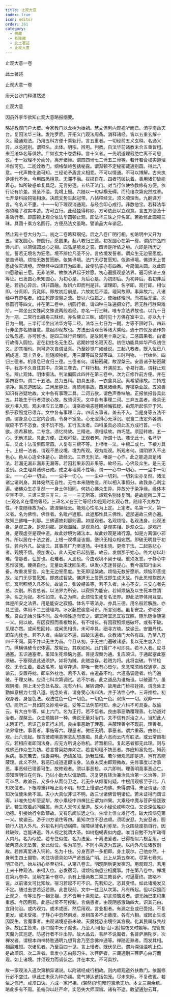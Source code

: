 ```yaml
---
title: 止观大意
index: true
icon: editor
order: 261
category:
  - 佛藏
  - 乾隆藏
  - 此土著述
  - 止观大意
---
```


止观大意一卷  

此土著述  

止观大意一卷  

唐天台沙门释湛然述  

止观大意  

因员外李华欲知止观大意略报纲要。  

略述教观门户大概。今家教门以龙树为始祖。慧文但列内观视听而已。洎乎南岳天台。复因法华三昧。发陀罗尼。开拓义门观法周备。消释诸经。皆以五重玄解十义。融通观法。乃用五科方便十乘轨行。言五重者。一切经前五义玄释。名通义异。以总冠别。谓释名。出体。明宗。辨用。判教。自法华前诸教未合五重皆粗。来至法华名等俱妙。广如玄文十卷委释。言十义者。一先明道理寂绝亡离不可思议。于一寂理不分而分。离开诸谛。谓四四谛七二谛五三谛等。若开若合权实道理冷然可见。二能诠教门。纲格槃峙包括秘露。谓渐顿不定秘密藏通别圆。得此八意。一代声教化道可知。三经论矛盾言义相乖。不可以情通。不可以博解。古来执诤连代不休。今用四悉檀意。无滞不融。拔掷自在。四者巧破执着。善用诸句破能着心。如所破惑单复具足。无言穷逐。五结正法门。对当行位使依教修有方便。依行证有阶差。贤圣不滥。免增上慢。六随以一句纵横无碍。而纶绪次第宛然成章。七开章科段钩销相承。决疏文势生起冠带。八帖释经文。须义顺理当。九翻译方言。令名义不壅。十一一句下理观消通观。与经合印心成行。非数他宝。若释法华弥须晓了权实本迹。方可立行。此经独得称妙。方可依此以立观意。言五方便及十乘轨行者。即圆顿止观全依法华圆顿止观。即法华三昧之异名耳。若欲修此圆顿三昧。具圆十乘方名圆行。方便品法文虽略。譬谕品大车谕足。  

然止观十卷大分为二。初之二卷略释纲纪。后之八卷广明行相。初略明中又开为五。谓发圆心。修圆行。感圆果。起八教归三德。初发圆心在第一卷。谓约四弘四谛六即。以简偏圆发心之相。四弘是能发之誓。四谛是所依之境。六即是所历之位。誓若无境名为狂愿。境不辨位凡圣不分。言依境发誓者。谓众生无边誓愿度。依苦谛境。烦恼无数誓愿断。依集谛境。法门无尽誓愿知。依道谛境。佛道无上誓愿成依灭谛境。涅槃经中四谛开为四重。故使弘誓亦有四番。今简偏从圆。以此圆四愿融前三愿。无非法界。故依法界起于妙愿。初心遍摄观惑法界。遍习佛法三身等证。已发圆心未知圆心。为初心是。为后心是。为初即后。为初异后。若初非后是。若初心异后。俱非圆融。故辨六即而判是非。谓理即。名字即。观行即。相似即。分真即。究竟即。即故初后俱是。六故初后不滥。理同故即。事异故六。凡诸经中有即名者。如生死即涅槃之流。皆以六位甄之。使始终理同。而初后无滥。次修圆行等四文。并在第二卷中。初圆行者。谓四种三昧遍摄众行。若无胜行胜果难阶。一常坐出文殊问文殊说两般若经。亦名一行三昧。唯专念法界故也。以九十日为一期。二常行出般舟三昧经。亦名佛立三昧。成时见十方佛在室中立。亦以九十日为一期。三半行半坐出法华方等二经。法华三七日为一期。方等不限时节。四非行非坐亦名随自意。意起即观故也。方法出请观音等诸大乘经。通于四仪及诸作务公私忽遽。亦可修也。是四三昧行异理同。是故同用十乘之法。二感圆果者。由诸行故得入圆位。近在初住名无生忍。远期妙觉名寂灭忍。初住功能具如华严叹初住文。即其相也。岂可造次自谓证真。乃至妙觉广如经说。三起八教者。既入位已八相成道。现十界身。能随顺物机。用三藏等四及渐等四。五时利物。一代始终。四归三德者。机缘息已宜归三德。三德者何。谓秘密藏。故涅槃云。安置诸子秘密藏中。我亦不久自住其中。次第三卷去。广释行相。开演前五。令易行故。谓释止观名。辨止观体。明体摄法。判法偏圆此四并在第三卷中。次为正修作前方便。并在第四卷中。谓二十五法。总为五科。初具五缘。一衣食具足。离希望缘故。二持戒清净。离恶道因故。三闲居静处。离愦闹事故。四息诸缘务。弃猥杂业故。五须善知识有咨疑地故。文中各有事理二具。二诃五欲。谓色声香味触。正报依报各具此五。并能生于行者须欲心故。故须诃灭。文中自有事理二诃。三弃五盖者。缘具无欲方堪入观。观未相应五法覆心。谓贪欲嗔恚睡眠掉悔狐疑。由观所起倍异于常。损于寂照觉已须弃。文中各有事理二弃。四调五事者。盖去不入。当是身等五法不调。谓身息心三定内合调。令身不宽急。心无涩滑心无浮沉。眠食二法定外各调。眠应不节不恣食。使不饥不饱。五行五法者。四科虽具必须此五方成行首。一乐欲。须希慕故。二专念。须忆持故。三精进。须相续故。四巧慧。须回转故。五一心。无他求故。具此方便。正观可获。正观者何。所谓十法。若无此十。名坏驴车。又此十法虽俱圆常圆。人复有三根不等。上根唯一法。中根二或七。下根方具十。上根一法者。谓观不思议境。境为所观。观为能观。所观者何。谓阴界入不出色心。色从心造全体是心。故经云。三界无别法。唯是一心作。此之能造具足诸法。若漏无漏非漏非无漏等。若因若果非因非果等。故经云。心佛及众生。是三无差别。众生理具诸佛已成。成之与理莫不性等。谓一一心中一切心。一一尘中一切尘。一一心中一切尘。一一尘中一切心。一一尘中一切刹。一切刹尘亦复然。诸法诸尘诸刹身。其体宛然无自性。无性本来随物变。所以相入事恒分。故我身心刹尘遍。诸佛众生亦复然一一身土体恒同。何妨心佛众生异。异故分于染净缘。缘体本空空不空。三谛三观三非三。三一一三无所寄。谛观名别体复同。是故能所二非二(三观名义在缨络等经。三谛名义在王仁等经)如是观时名观心性。随缘不变故为性。不变随缘故为心。故涅槃经云。能观心性名为上定。上定者。名第一义。第一义者。名为佛性。佛性者。名毗卢遮那。此遮那性具三佛性。遮那遍故三佛亦遍。故知三佛唯一刹那。三佛遍故刹那则遍。如是观者。名观烦恼。名观法身。此观法身。是观三身。是观刹那。是观海藏。是观真如。是观实相。是观众生。是观己身。是观虚空是观中道。故此妙境为诸法本。故此妙观是诸行源。如是方离偏小邪外。所以居在十法之首。上根一观横竖该摄。便识无相众相宛然。即破无明登于初住。若内外凡。故谕云。其事高广乃至道场。中根未晓。更修下法。二起慈悲心者。观境不悟。须加发心。此人无始已起弘誓。故云。发僧那于始心。终大悲以赴难。僧那者。弘誓也。赴难者。入恶也。今由观境不契于理。重须发誓。于静心中思惟彼我。鲠痛自他。无量劫来沈回生死。纵发小志迷菩提心。我今虽知行由未备。故重发誓言。众生无边誓愿度。生死即涅槃故。烦恼无数誓愿断。烦恼即菩提故。法门无尽誓愿知。即惑成智故。佛道无上誓愿成即生成灭故。作此思惟豁然大悟。冥所照境入凡圣位。故谕云。张设幰盖等。若不入者。由心不安。三安心者先总。次别。所言总者。以法界为所安。以寂照为能安。若知烦恼及以生死本性清净。名之为寂。本性如空。名之为照。此烦恼生死复名法界。即此法界体用互显。体是所安之法界。用是能安之寂照。体名平等法身。亦具三德。用名般若解脱。亦具三德。体用不二三德理均。冰水藤蛇谕意可识。所言别者。虽复安之。弥暗弥散。良由无始习性不同。故今顺性逐而安之。谓宜听宜思宜寂宜照。随乐随治随第一义。何以故。有因寂照而善根增长。有不增长。有因寂照烦惑破坏。或有不破。见理亦然。或闻思回转。或闻思相资。未可卒具。细寻方晓。故谕云。安置丹枕。即车内枕也。若不入者。由破法不遍。四破法遍者。众教诸门大各有四。乃至八万四千不同。莫不并以无生为首。今且从初。于无生门遍破诸惑。复以无生度入余门。纵横俱破令识体遍。故喻云。其疾如风。此门最广不可即具。若不入者。应寻通塞。五识通塞者。虽知生死烦恼为塞。菩提涅槃为通。复应须识。于通起塞此塞须破。于塞得通此通须护。如将为贼。此贼岂存。若贼为将。此将岂破。节节检校。无令生着。着故名塞。破塞存通。非唯一辙有心皆尔。念念常须检校通塞。故谕云。安置丹枕。即车外枕也。若不入者。由道品不均。六道品调适者。约门遍破。于理又昧。应须七科次第调试。若不尔者。此之道品为谁施设。以破遍门。虽观阴境。阴上未分念处名故。况有六科。展转调停。故用此门检校铨择。谓念处正勤如意根力七觉八道。初念处者。谓身受心法四法。并于法性心中。三谛推检。初观身者。身是色法。观法性色一色一切色。一切色一色。双照一一切。双非一一切。能所三一具如前文妙境中说。受等三法例前可知。余之六科不可具委。故谕云。有大白牛等。如上六门。名为正行。若不悟者。良由事恶助覆理善。七助道对治者。涅槃云。众生烦恼非一种。佛说无量对治门。夫不信有对治之人。当知此人未晓正行。若识己身正行未辨。良由事恶助于理恶。共蔽理善令不现前。理善者。法界常住。事善者。事施等六。理恶者。微细无明。事恶者。谓六重蔽。由修止观。此六现起。悭贪破戒嗔恚懈怠乱想愚痴。具此六恶而云内有胜法。或云常自相应。若相应者即同法身。应无方所说必称机。若暂相应。复起恶者都无此理。则与成佛还作众生为妨。若言曾契妨亦如之。若言知理不妨恶者。亦应知富免贫。知药免病。事恶若去。理善易明。仍请圣加。助我显理。若尔但观恶即是道。岂有恶能蔽理。此义不然。若恶已成道道即法身。法身未契由即观微故。先修事度以治事恶。事恶倾已理善可生。故修观者。须以事恶检。以六即判。理善明竟事恶必亡。须知理明位在何许。乃以小助大以偏助圆。况复更有转治兼治具治第一义治等。非可卒尽。故谕云。又多仆从而侍卫之。若无仆从倾覆何疑。中根用观极至于此。八知次位者。下根障重非唯正助不明。却生上慢谓己均佛。未得谓得。未证谓证。须知次位使朱紫不滥。夫小大真似非证不明。故三世诸佛皆明诸位。若未证得而谓证得。非唯失位却堕泥犁。故小乘经中四禅比丘谓为四果。大乘经中魔与菩萨授跋致记。若生取着必同魔属。尚夫人天何关至道。故大小经论咸明次位。又说深位胜妙功德。引接始行令欣慕故。又有乐闻长远之位。生增上信立难行行。破大烦恼见第一义。故谕云。游于四方谕住等四。虽知次位不忍违顺。须明安忍。九安忍者。圆顿行人初入外凡。外招名利内动宿障。宿障纵薄名利弥至。为众围绕废损自行。因兹破败。岂能进道。外人视之犹谓大圣。如树抱蝎表似内虚。唯当自勉不为所动得入内凡。名为似位。若专住似位。名为法爱。十离法爱者。已得相似六根互用。已破两惑永无坠苦。爱此似位。名为顶堕。不同小乘退为五逆。以内外凡位诸教别故。若修离爱进入铜轮。名为十住。分身百界一多相即。身土既尔。己他亦然。十身利生四土摄物。初住功德具如华严贤首品广明。此上从第五卷初。尽第七卷末。明正修行。始从初心终至初住。从第八卷去。明观阴后更发宿习。用观观习。若用上来十种观法。未得入位。必发宿习。谓烦恼病患业相魔事。并在第八卷中。禅境在第九卷中。见境在第十卷中。余有上慢两教二乘三教菩萨。时逼夏终。故略不说。以前诸文可比知故。宿习若起不可不识。先若知之。恣其变怪。如此诸境发又不定。随过去世若近若熟。此世现前。文中一往且从次第。凡有所起。但以寂照而止观之。令等法界一相无相。无不皆用十乘观法。初言烦恼发者。谓无始已来积集重惑。今因用观。此惑过常不可控制。言病患者。由观阴惑激动四大。识其元由。宜用何治。或内观力。或术或医。然后用观。言业相者。有漏之业或已受报。不复更发。或未受报。于静心中忽然俱发。发相虽多不出蔽度。各有六相。或因止生或因观生。言魔事者。由观诸境惑虽未破。天魔犹恐出境空其宫殿。化其民属与共战诤。故民主皆来。即四魔中天子魔也。乃至人间[怡-台+追]惕夜叉时媚等。鬼管属天魔为其巡逻。防遏行者不许出界。故大品云。菩萨不说魔者。名菩萨旃陀罗。次禅发者。谓根本四禅特胜通明九想背舍乃至念佛神通等。禅随近熟者。而发其相。相最难知。次诸见者。乃至百四十见。言上慢者。既伏见已。谓为深诣滥叨上位。是故须识。次二乘者。昔发小志由慈习生。次菩萨者。三藏通别三菩萨心由习而现。如上诸境。并须观力而调伏之。并在本文。不可具抄。  

故一家观法入道次第稍异诸说。以附诸经成行相故。则内顺观道外扶教门。依而修行必不空过。纵此生未获为种亦疆。意气博达该括包笼。尽未来际。不复改辄。若依之修行。咸须口诀。方成一家行相。(湛然)所见暗短禀承无功。本文三百余纸。略此多有不周。虽俯仰以赴严命。实恐失大师深旨。诸有不逮。敢望通恕云耳。  
